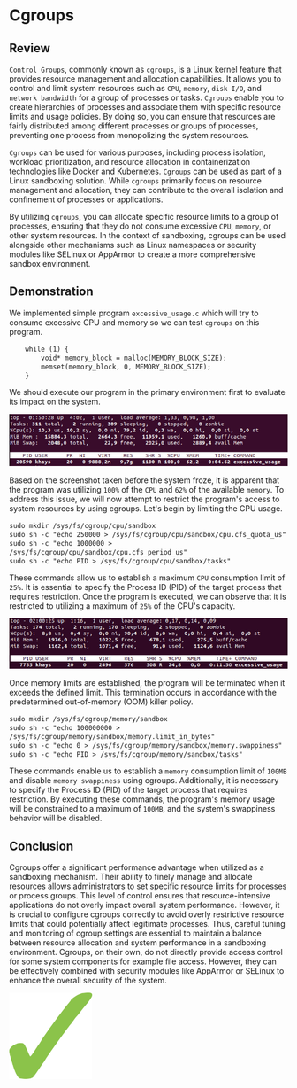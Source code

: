 # Cgroups

## Review
`Control Groups`, commonly known as `cgroups`, is a Linux kernel feature that provides resource management and allocation capabilities. It allows you to control and limit system resources such as `CPU`, `memory`, `disk I/O`, and `network bandwidth` for a group of processes or tasks. `Cgroups` enable you to create hierarchies of processes and associate them with specific resource limits and usage policies. By doing so, you can ensure that resources are fairly distributed among different processes or groups of processes, preventing one process from monopolizing the system resources.

`Cgroups` can be used for various purposes, including process isolation, workload prioritization, and resource allocation in containerization technologies like Docker and Kubernetes. `Cgroups` can be used as part of a Linux sandboxing solution. While `cgroups` primarily focus on resource management and allocation, they can contribute to the overall isolation and confinement of processes or applications.

By utilizing `cgroups`, you can allocate specific resource limits to a group of processes, ensuring that they do not consume excessive `CPU`, `memory`, or other system resources. In the context of sandboxing, cgroups can be used alongside other mechanisms such as Linux namespaces or security modules like SELinux or AppArmor to create a more comprehensive sandbox environment. 

## Demonstration

We implemented simple program `excessive_usage.c` which will try to consume excessive CPU and memory so we can test `cgroups` on this program.
```
    while (1) {
        void* memory_block = malloc(MEMORY_BLOCK_SIZE);
        memset(memory_block, 0, MEMORY_BLOCK_SIZE);
    }
```
We should execute our program in the primary environment first to evaluate its impact on the system.

<img src="./images/picture01.jpg" width="800" />

Based on the screenshot taken before the system froze, it is apparent that the program was utilizing `100%` of the `CPU` and `62%` of the available `memory`. To address this issue, we will now attempt to restrict the program's access to system resources by using cgroups. Let's begin by limiting the CPU usage.

```
sudo mkdir /sys/fs/cgroup/cpu/sandbox
sudo sh -c "echo 250000 > /sys/fs/cgroup/cpu/sandbox/cpu.cfs_quota_us"
sudo sh -c "echo 1000000 > /sys/fs/cgroup/cpu/sandbox/cpu.cfs_period_us"
sudo sh -c "echo PID > /sys/fs/cgroup/cpu/sandbox/tasks"
```

These commands allow us to establish a maximum `CPU` consumption limit of `25%`. It is essential to specify the Process ID (PID) of the target process that requires restriction. Once the program is executed, we can observe that it is restricted to utilizing a maximum of `25%` of the CPU's capacity.

<img src="./images/picture02.jpg" width="800" />

Once memory limits are established, the program will be terminated when it exceeds the defined limit. This termination occurs in accordance with the predetermined out-of-memory (OOM) killer policy.

```
sudo mkdir /sys/fs/cgroup/memory/sandbox
sudo sh -c "echo 100000000 > /sys/fs/cgroup/memory/sandbox/memory.limit_in_bytes"
sudo sh -c "echo 0 > /sys/fs/cgroup/memory/sandbox/memory.swappiness"
sudo sh -c "echo PID > /sys/fs/cgroup/memory/sandbox/tasks"
```

These commands enable us to establish a `memory` consumption limit of `100MB` and disable `memory swappiness` using cgroups. Additionally, it is necessary to specify the Process ID (PID) of the target process that requires restriction. By executing these commands, the program's memory usage will be constrained to a maximum of `100MB`, and the system's swappiness behavior will be disabled.

## Conclusion

Cgroups offer a significant performance advantage when utilized as a sandboxing mechanism. Their ability to finely manage and allocate resources allows administrators to set specific resource limits for processes or process groups. This level of control ensures that resource-intensive applications do not overly impact overall system performance. However, it is crucial to configure cgroups correctly to avoid overly restrictive resource limits that could potentially affect legitimate processes. Thus, careful tuning and monitoring of cgroup settings are essential to maintain a balance between resource allocation and system performance in a sandboxing environment. Cgroups, on their own, do not directly provide access control for some system components for example file access. However, they can be effectively combined with security modules like AppArmor or SELinux to enhance the overall security of the system.

<img src="../../images/positive_checkbox.svg" width="150" />
